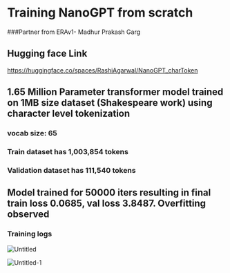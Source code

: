 # Training NanoGPT from scratch

###Partner from ERAv1- Madhur Prakash Garg

## Hugging face Link

https://huggingface.co/spaces/RashiAgarwal/NanoGPT_charToken

## 1.65 Million Parameter transformer model trained on 1MB size dataset (Shakespeare work) using character level tokenization

### vocab size: 65

### Train dataset has 1,003,854 tokens

### Validation dataset has 111,540 tokens

## Model trained for 50000 iters resulting in final train loss 0.0685, val loss 3.8487. Overfitting observed

### Training logs

![Untitled](https://github.com/RashiTech/ERA-V1/assets/90626052/0bcba4db-d98a-40fd-80c4-4b432e0541ce)

![Untitled-1](https://github.com/RashiTech/ERA-V1/assets/90626052/5a89ab65-ba60-4f2c-9311-33672ec3d9c4)
